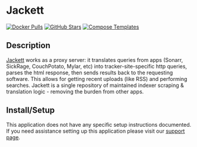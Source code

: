 # Jackett

[![Docker Pulls](https://img.shields.io/docker/pulls/linuxserver/jackett?style=flat-square&color=607D8B&label=docker%20pulls&logo=docker)](https://hub.docker.com/r/linuxserver/jackett)
[![GitHub Stars](https://img.shields.io/github/stars/linuxserver/docker-jackett?style=flat-square&color=607D8B&label=github%20stars&logo=github)](https://github.com/linuxserver/docker-jackett)
[![Compose Templates](https://img.shields.io/static/v1?style=flat-square&color=607D8B&label=compose&message=templates)](https://github.com/GhostWriters/DockSTARTer/tree/master/compose/.apps/jackett)

## Description

[Jackett](https://github.com/Jackett/Jackett) works as a proxy server: it
translates queries from apps (Sonarr, SickRage, CouchPotato, Mylar, etc) into
tracker-site-specific http queries, parses the html response, then sends results
back to the requesting software. This allows for getting recent uploads (like
RSS) and performing searches. Jackett is a single repository of maintained
indexer scraping & translation logic - removing the burden from other apps.

## Install/Setup

This application does not have any specific setup instructions documented. If
you need assistance setting up this application please visit our
[support page](https://dockstarter.com/basics/support/).
